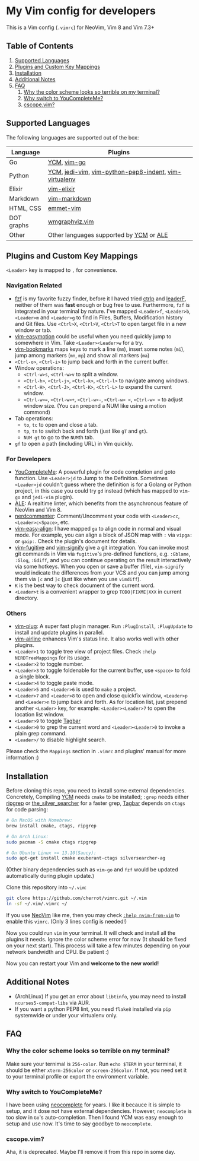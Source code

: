 # My Vim config for developers

This is a Vim config (`.vimrc`) for NeoVim, Vim 8 and Vim 7.3+

## Table of Contents
1. [Supported Languages](#supported-languages)
2. [Plugins and Custom Key Mappings](#plugins-and-custom-key-mappings)
3. [Installation](#installation)
4. [Additional Notes](#additional-notes)
5. [FAQ](#faq)
    1. [Why the color scheme looks so terrible on my terminal?](#256-color)
    2. [Why switch to YouCompleteMe?](#why-ycm)
    3. [cscope.vim?](#cscope-vim)

<a name="supported-languages"></a>
## Supported Languages

The following languages are supported out of the box:

| Language  | Plugins |
| --------- | ------- |
| Go        | [YCM][ycm], [vim-go][vim-go] |
| Python    | [YCM][ycm], [jedi-vim][jedi], [vim-python-pep8-indent][pep8], [vim-virtualenv][vim-virtualenv] |
| Elixir    | [vim-elixir][vim-elixir] |
| Markdown  | [vim-markdown][markdown] |
| HTML, CSS | [emmet-vim][emmet] |
| DOT graphs | [wmgraphviz.vim][wmgraphviz] |
| Other     | Other languages supported by [YCM][ycm] or [ALE][ale] |

<a name="plugins-and-custom-key-mappings"></a>
## Plugins and Custom Key Mappings

`<Leader>` key is mapped to `,` for convenience.

### Navigation Related

- [fzf][fzf] is my favorite fuzzy finder, before it I haved tried [ctrlp][ctrlp] and [leaderF][leaderF], neither of them was **fast** enough or bug free to use. Furthermore, `fzf` is integrated in your terminal by nature. I've mapped `<Leader>f`, `<Leader>b`, `<Leader>m` and `<Leader>g` to find in Files, Buffers, Modification history and Git files. Use `<Ctrl>X`, `<Ctrl>V`, `<Ctrl>T` to open target file in a new window or tab.
- [vim-easymotion][easymotion] could be useful when you need quickly jump to somewhere in Vim. Take `<Leader><Leader>w` for a try.
- [vim-bookmarks][vim-bookmarks] maps keys to mark a line (`mm`), insert some notes (`mi`), jump among markers (`mn`, `mp`) and show all markers (`ma`)
- `<Ctrl-o>`, `<Ctrl-i>` to jump back and forth in the current buffer.
- Window operations:
    - `<Ctrl-w>s`, `<Ctrl-w>v` to split a window.
    - `<Ctrl-h>`, `<Ctrl-j>`, `<Ctrl-k>`, `<Ctrl-l>` to navigate among windows.
    - `<Ctrl-H>`, `<Ctrl-J>`, `<Ctrl-K>`, `<Ctrl-L>` to expand the current window.
    - `<Ctrl-w>=`, `<Ctrl-w>+`, `<Ctrl-w>-`, `<Ctrl-w> <`, `<Ctrl-w> >` to adjust window size. (You can prepend a NUM like using a motion commond)
- Tab operations:
    - `to`, `tc` to open and close a tab.
    - `tp`, `tn` to switch back and forth (just like `gT` and `gt`).
    - `NUM gt` to go to the `NUM`th tab.
- `gf` to open a path (including URL) in Vim quickly.

### For Developers

- [YouCompleteMe][ycm]: A powerful plugin for code completion and goto function. Use `<Leader>jd` to Jump to the Definition. Sometimes `<Leader>jd` couldn't guess where the definition is for a Golang or Python project, in this case you could try `gd` instead (which has mapped to `vim-go` and `jedi-vim` plugin).
- [ALE][ale]: A realtime linter, which benefits from the asynchronous feature of NeoVim and Vim 8.
- [nerdcommenter][nerdcommenter]: Comment/Uncomment your code with `<Leader>cc`, `<Leader>c<Space>`, etc.
- [vim-easy-align][easyalign]: I have mapped `ga` to align code in normal and visual mode. For example, you can align a block of JSON map with `:` via `vipga:` or `gaip:`. Check the plugin's document for details.
- [vim-fugitive][fugitive] and [vim-signify][signify] give a git integration. You can invoke most git commands in Vim via `fugitive`'s pre-defined functions, e.g. `:Gblame`, `:Glog`, `:Gdiff`, and you can continue operating on the result interactively via some hotkeys. When you open or save a buffer (file), `vim-signify` would indicate the differences from your VCS and you can jump among them via `[c` and `]c` (just like when you use `vimdiff`).
- `K` is the best way to check document of the current word.
- `<Leader>t` is a convenient wrapper to grep `TODO|FIXME|XXX` in current directory.

### Others

- [vim-plug][vim-plug]: A super fast plugin manager. Run `:PlugInstall`, `:PlugUpdate` to install and update plugins in parallel.
- [vim-airline][vim-airline] enhances Vim's status line. It also works well with other plugins.
- `<Leader>1` to toggle tree view of project files. Check `:help NERDTreeMappings` for its usage.
- `<Leader>2` to toggle number.
- `<Leader>3` to toggle foldenable for the current buffer, use `<space>` to fold a single block.
- `<Leader>4` to toggle paste mode.
- `<Leader>5` and `<Leader>6` is used to `make` a project.
- `<Leader>7` and `<Leader>8` to open and close quickfix window, `<Leader>p` and `<Leader>n` to jump back and forth. As for location list, just prepend another `<Leader>` key, for example: `<Leader><Leader>7` to open the location list window.
- `<Leader>9` to toggle [Tagbar][tagbar]
- `<Leader>0` to grep the current word and `<Leader><Leader>0` to invoke a plain grep command.
- `<Leader>/` to disable highlight search.

Please check the `Mappings` section in `.vimrc` and plugins' manual for more information :)

<a name="installation"></a>
## Installation

Before cloning this repo, you need to install some external dependencies.
Concretely, Compiling [YCM][ycm] needs `cmake` to be installed;
`:grep` needs either [ripgrep][ripgrep] or [the_silver_searcher][silver] for a faster grep,
[Tagbar][tagbar] depends on `ctags` for code parsing:

```bash
# On MacOS with Homebrew:
brew install cmake, ctags, ripgrep

# On Arch Linux:
sudo pacman -S cmake ctags ripgrep

# On Ubuntu Linux >= 13.10(Saucy):
sudo apt-get install cmake exuberant-ctags silversearcher-ag
```

(Other binary dependencies such as `vim-go` and `fzf` would be updated automatically during plugin update.)

Clone this repository into `~/.vim`:

```bash
git clone https://github.com/cherrot/vimrc.git ~/.vim
ln -sf ~/.vim/.vimrc ~/
```

If you use [NeoVim](https://neovim.io/) like me, then you may check [`:help nvim-from-vim`][nvim-from-vim] to enable this `vimrc`. (Only 3 lines config is needed!)

Now you could run `vim` in your terminal. It will check and install all the plugins it needs.
Ignore the color scheme error for now (It should be fixed on your next start). This process will take a few minutes depending on your network bandwidth and CPU. Be patient :)

Now you can restart your Vim and **welcome to the new world!**

<a name="additional-notes"></a>
## Additional Notes

- (ArchLinux) If you get an error about `libtinfo`, you may need to install `ncurses5-compat-libs` via AUR.
- If you want a python PEP8 lint, you need `flake8` installed via `pip` systemwide or under your virtualenv only.


<a name="faq"></a>
## FAQ

<a name="256-color"></a>
### Why the color scheme looks so terrible on my terminal?

Make sure your ternimal is `256-color`. Run `echo $TERM` in your terminal,
it should be either `xterm-256color` or `screen-256color`. If not, you need set it to your 
terminal profile or export the environment variable.

<a name="why-ycm"></a>
### Why switch to YouCompleteMe?
I have been using [neocomplete][neocomplete] for years. I like it becauce it is simple to setup,
and it dose not have external dependencies. However, `neocomplete` is too slow in `Go`'s auto-completion.
Then I found YCM was easy enough to setup and use now. It's time to say goodbye to `neocomplete`.

<a name="cscope.vim"></a>
### cscope.vim?

Aha, it is deprecated. Maybe I'll remove it from this repo in some day.


[nvim-from-vim]: https://neovim.io/doc/user/nvim.html#nvim-from-vim
[ycm]: https://github.com/Valloric/YouCompleteMe "YouCompleteMe: A code-completion engine for Vim"
[syntastic]: https://github.com/scrooloose/syntastic
[vim-plug]: https://github.com/junegunn/vim-plug "vim-plug: Minimalist Vim Plugin Manager"
[vundle]: https://github.com/gmarik/Vundle.vim
[vim-airline]: https://github.com/bling/vim-airline
[fzf]: https://github.com/junegunn/fzf "fzf: A command-line fuzzy finder written in Go"
[ctrlp]: https://github.com/ctrlpvim/ctrlp.vim
[leaderF]: https://github.com/Yggdroot/LeaderF
[powerline]: https://github.com/powerline/powerline
[easymotion]: https://github.com/Lokaltog/vim-easymotion
[easyalign]: https://github.com/junegunn/vim-easy-align
[ag]: https://github.com/rking/ag.vim
[silver]: https://github.com/ggreer/the_silver_searcher
[tagbar]: https://github.com/majutsushi/tagbar
[neocomplete]: https://github.com/Shougo/neocomplete.vim
[ripgrep]: https://github.com/BurntSushi/ripgrep
[vim-go]: https://github.com/fatih/vim-go
[jedi]: https://github.com/davidhalter/jedi-vim
[pep8]: https://github.com/hynek/vim-python-pep8-indent
[vim-virtualenv]: https://github.com/jmcantrell/vim-virtualenv
[vim-elixir]: https://github.com/elixir-lang/vim-elixir
[markdown]: https://github.com/plasticboy/vim-markdown
[emmet]: https://github.com/mattn/emmet-vim
[wmgraphviz]: https://github.com/wannesm/wmgraphviz.vim
[ale]: https://github.com/w0rp/ale
[nerdtree]: https://github.com/scrooloose/nerdtree
[fugitive]: https://github.com/tpope/vim-fugitive
[signify]: https://github.com/mhinz/vim-signify
[vim-bookmarks]: https://github.com/MattesGroeger/vim-bookmarks
[nerdcommenter]: https://github.com/scrooloose/nerdcommenter
